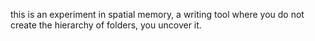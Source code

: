 this is an experiment in spatial memory, a writing tool where you do not create the hierarchy of folders, you uncover it.
